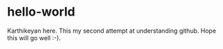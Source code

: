 # hello-world

Karthikeyan here. This my second attempt at understanding github. Hope this will go well :-).
